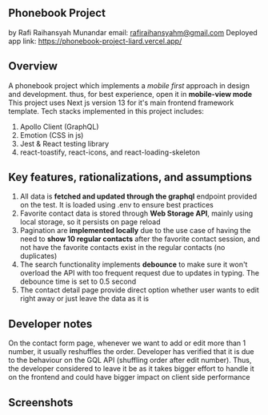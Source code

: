 ## Phonebook Project

by Rafi Raihansyah Munandar
email: rafiraihansyahm@gmail.com
Deployed app link: https://phonebook-project-liard.vercel.app/

## Overview

A phonebook project which implements a _mobile first_ approach in design and development. thus, for best experience, open it in **mobile-view mode**
This project uses Next js version 13 for it's main frontend framework template. Tech stacks implemented in this project includes:

1. Apollo Client (GraphQL)
2. Emotion (CSS in js)
3. Jest & React testing library
4. react-toastify, react-icons, and react-loading-skeleton

## Key features, rationalizations, and assumptions

1. All data is **fetched and updated through the graphql** endpoint provided on the test. It is loaded using .env to ensure best practices
2. Favorite contact data is stored through **Web Storage API**, mainly using local storage, so it persists on page reload
3. Pagination are **implemented locally** due to the use case of having the need to **show 10 regular contacts** after the favorite contact session, and not have the favorite contacts exist in the regular contacts (no duplicates)
4. The search functionality implements **debounce** to make sure it won't overload the API with too frequent request due to updates in typing. The debounce time is set to 0.5 second
5. The contact detail page provide direct option whether user wants to edit right away or just leave the data as it is

## Developer notes

On the contact form page, whenever we want to add or edit more than 1 number, it usually reshuffles the order. Developer has verified that it is due to the behaviour on the GQL API (shuffling order after edit number). Thus, the developer considered to leave it be as it takes bigger effort to handle it on the frontend and could have bigger impact on client side performance

## Screenshots
